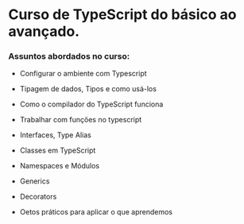 # Curso de TypeScript do básico ao avançado.

### **Assuntos abordados no curso:**

- Configurar o ambiente com Typescript

- Tipagem de dados, Tipos e como usá-los

- Como o compilador do TypeScript funciona

- Trabalhar com funções no typescript

- Interfaces, Type Alias

- Classes em TypeScript

- Namespaces e Módulos

- Generics

- Decorators

- Oetos práticos para aplicar o que aprendemos
